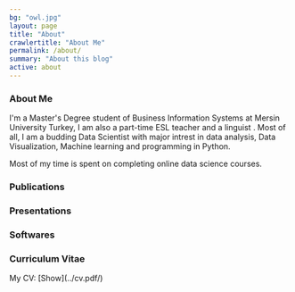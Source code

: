 ```yaml
---
bg: "owl.jpg"
layout: page
title: "About"
crawlertitle: "About Me"
permalink: /about/
summary: "About this blog"
active: about
---
```

<h3>About Me</h3>

I'm a Master's Degree student of Business Information Systems at Mersin University Turkey, I am also a part-time ESL teacher and a linguist . 
Most of all, I am a budding Data Scientist with major intrest in data analysis, Data Visualization, Machine learning and programming in Python.

Most of my time is spent on completing online data science courses.

<h3>Publications</h3>

<h3>Presentations</h3>

<h3>Softwares</h3>


<h3>Curriculum Vitae</h3>
My CV: [Show](../cv.pdf/)


